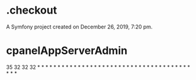 .checkout
=========

A Symfony project created on December 26, 2019, 7:20 pm.
# cpanelAppServerAdmin
35
32
32
32
 * 
 * 
 * 
 * 
 * 
 * 
 * 
 * 
 * 
 * 
 * 
 * 
 * 
 * 
 * 
 * 
 * 
 * 
 * 
 * 
 * 
 * 
 * 
 * 
 * 
 * 
 * 
 * 
 * 
 * 
 * 
 * 
 * 
 * 
 * 
 * 
 * 
 * 
 * 
 * 
 * 
